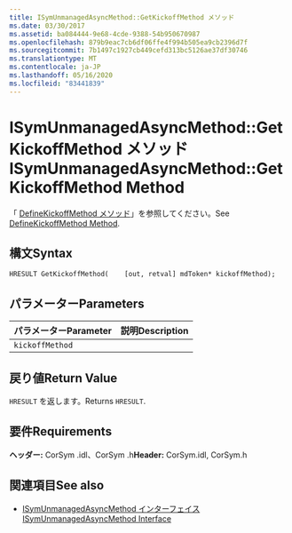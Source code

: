 ```yaml
---
title: ISymUnmanagedAsyncMethod::GetKickoffMethod メソッド
ms.date: 03/30/2017
ms.assetid: ba084444-9e68-4cde-9388-54b950670987
ms.openlocfilehash: 879b9eac7cb6df06ffe4f994b505ea9cb2396d7f
ms.sourcegitcommit: 7b1497c1927cb449cefd313bc5126ae37df30746
ms.translationtype: MT
ms.contentlocale: ja-JP
ms.lasthandoff: 05/16/2020
ms.locfileid: "83441839"
---
```

# <a name="isymunmanagedasyncmethodgetkickoffmethod-method"></a><span data-ttu-id="8c382-102">ISymUnmanagedAsyncMethod::GetKickoffMethod メソッド</span><span class="sxs-lookup"><span data-stu-id="8c382-102">ISymUnmanagedAsyncMethod::GetKickoffMethod Method</span></span>
<span data-ttu-id="8c382-103">「 [DefineKickoffMethod メソッド](isymunmanagedasyncmethodpropertieswriter-definekickoffmethod-method.md)」を参照してください。</span><span class="sxs-lookup"><span data-stu-id="8c382-103">See [DefineKickoffMethod Method](isymunmanagedasyncmethodpropertieswriter-definekickoffmethod-method.md).</span></span>  
  
## <a name="syntax"></a><span data-ttu-id="8c382-104">構文</span><span class="sxs-lookup"><span data-stu-id="8c382-104">Syntax</span></span>  
  
```idl  
HRESULT GetKickoffMethod(    [out, retval] mdToken* kickoffMethod);  
```  
  
## <a name="parameters"></a><span data-ttu-id="8c382-105">パラメーター</span><span class="sxs-lookup"><span data-stu-id="8c382-105">Parameters</span></span>  
  
|<span data-ttu-id="8c382-106">パラメーター</span><span class="sxs-lookup"><span data-stu-id="8c382-106">Parameter</span></span>|<span data-ttu-id="8c382-107">説明</span><span class="sxs-lookup"><span data-stu-id="8c382-107">Description</span></span>|  
|---------------|-----------------|  
|`kickoffMethod`||  
  
## <a name="return-value"></a><span data-ttu-id="8c382-108">戻り値</span><span class="sxs-lookup"><span data-stu-id="8c382-108">Return Value</span></span>  
 <span data-ttu-id="8c382-109">`HRESULT` を返します。</span><span class="sxs-lookup"><span data-stu-id="8c382-109">Returns `HRESULT`.</span></span>  
  
## <a name="requirements"></a><span data-ttu-id="8c382-110">要件</span><span class="sxs-lookup"><span data-stu-id="8c382-110">Requirements</span></span>  
 <span data-ttu-id="8c382-111">**ヘッダー:** CorSym .idl、CorSym .h</span><span class="sxs-lookup"><span data-stu-id="8c382-111">**Header:** CorSym.idl, CorSym.h</span></span>  
  
## <a name="see-also"></a><span data-ttu-id="8c382-112">関連項目</span><span class="sxs-lookup"><span data-stu-id="8c382-112">See also</span></span>

- [<span data-ttu-id="8c382-113">ISymUnmanagedAsyncMethod インターフェイス</span><span class="sxs-lookup"><span data-stu-id="8c382-113">ISymUnmanagedAsyncMethod Interface</span></span>](isymunmanagedasyncmethod-interface.md)
